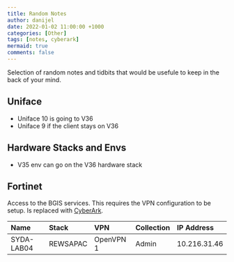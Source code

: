 ```yaml
---
title: Random Notes
author: danijel
date: 2022-01-02 11:00:00 +1000
categories: [Other]
tags: [notes, cyberark]
mermaid: true
comments: false
---
```

Selection of random notes and tidbits that would be usefule to keep in the back of your mind.

## Uniface
- Uniface 10 is going to V36
- Uniface 9 if the client stays on V36

## Hardware Stacks and Envs
- V35 env can go on the V36 hardware stack

## Fortinet
Access to the BGIS services. This requires the VPN configuration to be setup. Is replaced with [CyberArk](/posts/brookfield-asset-management-bgis/#cyberark).

| Name | Stack | VPN | Collection | IP Address |
|:-----|:------|:----|:-----------|:-----------|
| SYDA-LAB04 | REWSAPAC | OpenVPN 1 | Admin | 10.216.31.46 |
